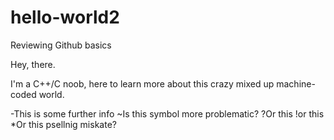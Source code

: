 # hello-world2
Reviewing Github basics

Hey, there.

I'm a C++/C noob, here to learn more about this crazy mixed up machine-coded world.

-This is some further info
~Is this symbol more problematic?
?Or this
!or this
*Or this psellnig miskate?
